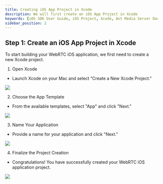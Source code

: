```yaml
---
title: Creating iOS App Project in Xcode
description: We will first create an iOS App Project in Xcode
keywords: [iOS SDK User Guide, iOS Project, Xcode, Ant Media Server Documentation, Ant Media Server Tutorials]
sidebar_position: 2
---
```


## Step 1: Create an iOS App Project in Xcode

To start building your WebRTC iOS application, we first need to create a new Xcode project.

1. Open Xcode
 
 - Launch Xcode on your Mac and select “Create a New Xcode Project.”

![](@site/static/img/ios-SDK/xcode.png)

2. Choose the App Template

- From the available templates, select "App" and click "Next."

![](@site/static/img/ios-SDK/choose-app.png)

3. Name Your Application

- Provide a name for your application and click "Next."

![](@site/static/img/ios-SDK/naming-app.png)

4. Finalize the Project Creation

- Congratulations! You have successfully created your WebRTC iOS application project.

![](@site/static/img/ios-SDK/success.png)